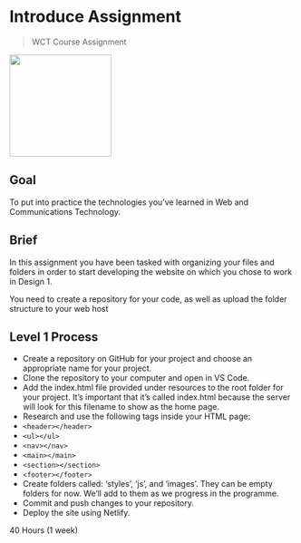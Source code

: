 # Introduce Assignment

> WCT Course Assignment

<img src="./img/noroff-logo.png" width="180">

## Goal

To put into practice the technologies you’ve learned in Web and Communications Technology.

## Brief

In this assignment you have been tasked with organizing your files and folders in order to start developing the website on which you chose to work in Design 1.


You need to create a repository for your code, as well as upload the folder structure to your web host

## Level 1 Process
- Create a repository on GitHub for your project and choose an appropriate name for your project.
- Clone the repository to your computer and open in VS Code.
- Add the index.html file provided under resources to the root folder for your project. It’s important that it’s called index.html because the server will look for this filename to show as the home page.
- Research and use the following tags inside your HTML page: 
- `<header></header>`
- `<ul></ul>`
- `<nav></nav>`
- `<main></main>`
- `<section></section>`
- `<footer></footer>`
- Create folders called: ‘styles’, ‘js’, and ‘images’. They can be empty folders for now. We’ll add to them as we progress in the programme.
- Commit and push changes to your repository.
- Deploy the site using Netlify.

40 Hours (1 week)
